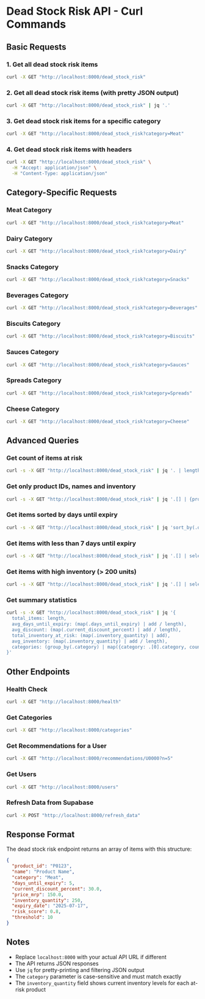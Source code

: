 # Dead Stock Risk API - Curl Commands

## Basic Requests

### 1. Get all dead stock risk items
```bash
curl -X GET "http://localhost:8000/dead_stock_risk"
```

### 2. Get all dead stock risk items (with pretty JSON output)
```bash
curl -X GET "http://localhost:8000/dead_stock_risk" | jq '.'
```

### 3. Get dead stock risk items for a specific category
```bash
curl -X GET "http://localhost:8000/dead_stock_risk?category=Meat"
```

### 4. Get dead stock risk items with headers
```bash
curl -X GET "http://localhost:8000/dead_stock_risk" \
  -H "Accept: application/json" \
  -H "Content-Type: application/json"
```

## Category-Specific Requests

### Meat Category
```bash
curl -X GET "http://localhost:8000/dead_stock_risk?category=Meat"
```

### Dairy Category
```bash
curl -X GET "http://localhost:8000/dead_stock_risk?category=Dairy"
```

### Snacks Category
```bash
curl -X GET "http://localhost:8000/dead_stock_risk?category=Snacks"
```

### Beverages Category
```bash
curl -X GET "http://localhost:8000/dead_stock_risk?category=Beverages"
```

### Biscuits Category
```bash
curl -X GET "http://localhost:8000/dead_stock_risk?category=Biscuits"
```

### Sauces Category
```bash
curl -X GET "http://localhost:8000/dead_stock_risk?category=Sauces"
```

### Spreads Category
```bash
curl -X GET "http://localhost:8000/dead_stock_risk?category=Spreads"
```

### Cheese Category
```bash
curl -X GET "http://localhost:8000/dead_stock_risk?category=Cheese"
```

## Advanced Queries

### Get count of items at risk
```bash
curl -s -X GET "http://localhost:8000/dead_stock_risk" | jq '. | length'
```

### Get only product IDs, names and inventory
```bash
curl -s -X GET "http://localhost:8000/dead_stock_risk" | jq '.[] | {product_id, name, inventory_quantity}'
```

### Get items sorted by days until expiry
```bash
curl -s -X GET "http://localhost:8000/dead_stock_risk" | jq 'sort_by(.days_until_expiry)'
```

### Get items with less than 7 days until expiry
```bash
curl -s -X GET "http://localhost:8000/dead_stock_risk" | jq '.[] | select(.days_until_expiry < 7)'
```

### Get items with high inventory (> 200 units)
```bash
curl -s -X GET "http://localhost:8000/dead_stock_risk" | jq '.[] | select(.inventory_quantity > 200)'
```

### Get summary statistics
```bash
curl -s -X GET "http://localhost:8000/dead_stock_risk" | jq '{
  total_items: length,
  avg_days_until_expiry: (map(.days_until_expiry) | add / length),
  avg_discount: (map(.current_discount_percent) | add / length),
  total_inventory_at_risk: (map(.inventory_quantity) | add),
  avg_inventory: (map(.inventory_quantity) | add / length),
  categories: (group_by(.category) | map({category: .[0].category, count: length, total_inventory: (map(.inventory_quantity) | add)}))
}'
```

## Other Endpoints

### Health Check
```bash
curl -X GET "http://localhost:8000/health"
```

### Get Categories
```bash
curl -X GET "http://localhost:8000/categories"
```

### Get Recommendations for a User
```bash
curl -X GET "http://localhost:8000/recommendations/U0000?n=5"
```

### Get Users
```bash
curl -X GET "http://localhost:8000/users"
```

### Refresh Data from Supabase
```bash
curl -X POST "http://localhost:8000/refresh_data"
```

## Response Format

The dead stock risk endpoint returns an array of items with this structure:
```json
{
  "product_id": "P0123",
  "name": "Product Name",
  "category": "Meat",
  "days_until_expiry": 5,
  "current_discount_percent": 30.0,
  "price_mrp": 150.0,
  "inventory_quantity": 250,
  "expiry_date": "2025-07-17",
  "risk_score": 0.8,
  "threshold": 10
}
```

## Notes

- Replace `localhost:8000` with your actual API URL if different
- The API returns JSON responses
- Use `jq` for pretty-printing and filtering JSON output
- The `category` parameter is case-sensitive and must match exactly
- The `inventory_quantity` field shows current inventory levels for each at-risk product 